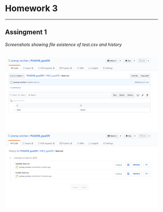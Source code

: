 # Homework 3

--------------------------------------------


## Assingment 1

###### Screenshots showing file existence of test.csv and history
![Alt text](file_existence.png)
![Alt text](history.png)


